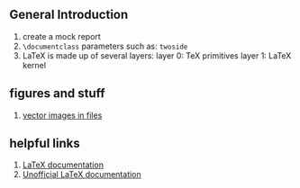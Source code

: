 ## General Introduction

1. create a mock report
2. `\documentclass` parameters such as: `twoside`
3. LaTeX is made up of several layers:
	layer 0: TeX primitives
	layer 1: LaTeX kernel 

## figures and stuff

1. [vector images in files](https://futurestud.io/tutorials/matplotlib-save-plots-as-file)

## helpful links

1. [LaTeX documentation](https://www.latex-project.org/help/documentation/#general-documentation)
2. [Unofficial LaTeX documentation](https://latexref.xyz/)
